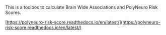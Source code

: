 This is a toolbox to calculate Brain Wide Associations and PolyNeuro Risk Scores.

[https://polyneuro-risk-score.readthedocs.io/en/latest/](https://polyneuro-risk-score.readthedocs.io/en/latest/)
